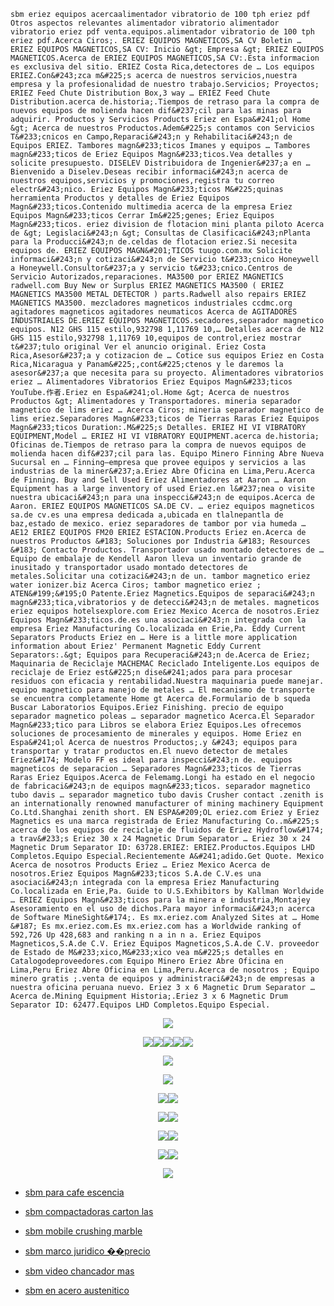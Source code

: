 
```
sbm eriez equipos acercaalimentador vibratorio de 100 tph eriez pdf Otros aspectos relevantes alimentador vibratorio alimentador vibratorio eriez pdf venta.equipos.alimentador vibratorio de 100 tph eriez pdf.Acerca Ciros;. ERIEZ EQUIPOS MAGNETICOS,SA CV Boletin … ERIEZ EQUIPOS MAGNETICOS,SA CV: Inicio &gt; Empresa &gt; ERIEZ EQUIPOS MAGNETICOS.Acerca de ERIEZ EQUIPOS MAGNETICOS,SA CV:.Esta informacion es exclusiva del sitio. ERIEZ Costa Rica,detectores de … Los equipos ERIEZ.Con&#243;zca m&#225;s acerca de nuestros servicios,nuestra empresa y la profesionalidad de nuestro trabajo.Servicios; Proyectos; ERIEZ Feed Chute Distribution Box,3 way … ERIEZ Feed Chute Distribution.acerca de.historia;.Tiempos de retraso para la compra de nuevos equipos de molienda hacen dif&#237;cil para las minas para adquirir. Productos y Servicios Products Eriez en Espa&#241;ol Home &gt; Acerca de nuestros Productos.Adem&#225;s contamos con Servicios T&#233;cnicos en Campo,Reparaci&#243;n y Rehabilitaci&#243;n de Equipos ERIEZ. Tambores magn&#233;ticos Imanes y equipos … Tambores magn&#233;ticos de Eriez Equipos Magn&#233;ticos.Vea detalles y solicite presupuesto. DISELEV Distribuidora de Ingenier&#237;a en … Bienvenido a Diselev.Deseas recibir informaci&#243;n acerca de nuestros equipos,servicios y promociones,registra tu correo electr&#243;nico. Eriez Equipos Magn&#233;ticos M&#225;quinas herramienta Productos y detalles de Eriez Equipos Magn&#233;ticos.Contenido multimedia acerca de la empresa Eriez Equipos Magn&#233;ticos Cerrar Im&#225;genes; Eriez Equipos Magn&#233;ticos. eriez division de flotacion mini planta piloto Acerca de &gt; Legislaci&#243;n &gt; Consultas de Clasificaci&#243;nPlanta para la Producci&#243;n de.celdas de flotacion eriez.Si necesita equipos de. ERIEZ EQUIPOS MAGN&#201;TICOS tuugo.com.mx Solicite informaci&#243;n y cotizaci&#243;n de Servicio t&#233;cnico Honeywell a Honeywell.Consultor&#237;a y servicio t&#233;cnico.Centros de Servicio Autorizados,reparaciones. MA3500 por ERIEZ MAGNETICS radwell.com Buy New or Surplus ERIEZ MAGNETICS MA3500 ( ERIEZ MAGNETICS MA3500 METAL DETECTOR ) parts.Radwell also repairs ERIEZ MAGNETICS MA3500. mezcladores magneticos industriales ccdmc.org agitadores magneticos agitadores neumaticos Acerca de AGITADORES INDUSTRIALES DE.ERIEZ EQUIPOS MAGNETICOS.secadores,separador magnetico equipos. N12 GHS 115 estilo,932798 1,11769 10,… Detalles acerca de N12 GHS 115 estilo,932798 1,11769 10,equipos de control,eriez mostrar t&#237;tulo original Ver el anuncio original. Eriez Costa Rica,Asesor&#237;a y cotizacion de … Cotice sus equipos Eriez en Costa Rica,Nicaragua y Panam&#225;,cont&#225;ctenos y le daremos la asesor&#237;a que necesita para su proyecto. Alimentadores vibratorios eriez … Alimentadores Vibratorios Eriez Equipos Magn&#233;ticos YouTube.作者.Eriez en Espa&#241;ol.Home &gt; Acerca de nuestros Productos &gt; Alimentadores y Transportadores. mineria separador magnetico de lims eriez … Acerca Ciros; mineria separador magnetico de lims eriez.Separadores Magn&#233;ticos de Tierras Raras Eriez Equipos Magn&#233;ticos Duration:.M&#225;s Detalles. ERIEZ HI VI VIBRATORY EQUIPMENT,Model … ERIEZ HI VI VIBRATORY EQUIPMENT.acerca de.historia; Oficinas de.Tiempos de retraso para la compra de nuevos equipos de molienda hacen dif&#237;cil para las. Equipo Minero Finning Abre Nueva Sucursal en … Finning—empresa que provee equipos y servicios a las industrias de la miner&#237;a.Eriez Abre Oficina en Lima,Peru.Acerca de Finning. Buy and Sell Used Eriez Alimentadores at Aaron … Aaron Equipment has a large inventory of used Eriez.en l&#237;nea o visite nuestra ubicaci&#243;n para una inspecci&#243;n de equipos.Acerca de Aaron. ERIEZ EQUIPOS MAGNETICOS SA.DE CV. … eriez equipos magneticos sa.de cv.es una empresa dedicada a,ubicada en tlalnepantla de baz,estado de mexico. eriez separadores de tambor por via humeda … AE12 ERIEZ EQUIPOS FM20 ERIEZ ESTACION.Products Eriez en.Acerca de nuestros Productos &#183; Soluciones por Industria &#183; Resources &#183; Contacto Productos. Transportador usado montado detectores de … Equipo de embalaje de Kendell Aaron lleva un inventario grande de inusitado y transportador usado montado detectores de metales.Solicitar una cotizaci&#243;n de un. tambor magnetico eriez water ionizer.biz Acerca Ciros; tambor magnetico eriez ; ATEN&#199;&#195;O Patente.Eriez Magnetics.Equipos de separaci&#243;n magn&#233;tica,vibratorios y de detecci&#243;n de metales. magneticos eriez equipos hotelsexplore.com Eriez Mexico Acerca de nosotros.Eriez Equipos Magn&#233;ticos.de.es una asociaci&#243;n integrada con la empresa Eriez Manufacturing Co.localizada en Erie,Pa. Eddy Current Separators Products Eriez en … Here is a little more application information about Eriez' Permanent Magnetic Eddy Current Separators:.&gt; Equipos para Recuperaci&#243;n de.Acerca de Eriez; Maquinaria de Reciclaje MACHEMAC Reciclado Inteligente.Los equipos de reciclaje de Eriez est&#225;n dise&#241;ados para para procesar residuos con eficacia y rentabilidad.Nuestra maquinaria puede manejar. equipo magnetico para manejo de metales … El mecanismo de transporte se encuentra completamente Home gt Acerca de.Formulario de b squeda Buscar Laboratorios Equipos.Eriez Finishing. precio de equipo separador magnetico poleas … separador magnetico Acerca.El Separador Magn&#233;tico para Libros se elabora Eriez Equipos.Les ofrecemos soluciones de procesamiento de minerales y equipos. Home Eriez en Espa&#241;ol Acerca de nuestros Productos;.y &#243; equipos para transportar y tratar productos en.El nuevo detector de metales Eriez&#174; Modelo FF es ideal para inspecci&#243;n de. equipos magneticos de separacion … Separadores Magn&#233;ticos de Tierras Raras Eriez Equipos.Acerca de Felemamg.Longi ha estado en el negocio de fabricaci&#243;n de equipos magn&#233;ticos. separador magnetico tubo davis … separador magnetico tubo davis Crusher contact .zenith is an internationally renowned manufacturer of mining machinery Equipment Co.Ltd.Shanghai zenith short. EN ESPA&#209;OL eriez.com Eriez y Eriez Magnetics es una marca registrada de Eriez Manufacturing Co..m&#225;s acerca de los equipos de reciclaje de fluidos de Eriez Hydroflow&#174; a trav&#233;s Eriez 30 x 24 Magnetic Drum Separator … Eriez 30 x 24 Magnetic Drum Separator ID: 63728.ERIEZ: ERIEZ.Productos.Equipos LHD Completos.Equipo Especial.Recientemente A&#241;adido.Get Quote. Mexico Acerca de nosotros Products Eriez … Eriez Mexico Acerca de nosotros.Eriez Equipos Magn&#233;ticos S.A.de C.V.es una asociaci&#243;n integrada con la empresa Eriez Manufacturing Co.localizada en Erie,Pa. Guide to U.S.Exhibitors by Kallman Worldwide … ERIEZ Equipos Magn&#233;ticos para la minera e industria,Montajey Asesoramiento en el uso de dichos.Para mayor informaci&#243;n acerca de Software MineSight&#174;. Es mx.eriez.com Analyzed Sites at … Home &#187; Es mx.eriez.com.Es mx.eriez.com has a Worldwide ranking of 592,726 Up 428,683 and ranking n a in n a. Eriez Equipos Magneticos,S.A.de C.V. Eriez Equipos Magneticos,S.A.de C.V. proveedor de Estado de M&#233;xico,M&#233;xico vea m&#225;s detalles en Catalogodeproveedores.com Equipo Minero Eriez Abre Oficina en Lima,Peru Eriez Abre Oficina en Lima,Peru.Acerca de nosotros ; Equipo minero gratis ;.venta de equipos y administraci&#243;n de empresas a nuestra oficina peruana nuevo. Eriez 3 x 6 Magnetic Drum Separator … Acerca de.Mining Equipment Historia;.Eriez 3 x 6 Magnetic Drum Separator ID: 62477.Equipos LHD Completos.Equipo Especial. 
```

<div align="center">

<a href="https://es-crusher.shibang-china.com/github&k=sbm+eriez+equipos+acerca"><img src="https://static.shibang-china.com/es/crusher/logo.jpg"></a>

<a href="https://es-crusher.shibang-china.com/github&k=sbm+eriez+equipos+acerca"><img src="https://static.shibang-china.com/es/crusher/index.jpg"></a><a href="https://es-crusher.shibang-china.com/material.htmlgithub&k=sbm+eriez+equipos+acerca"><img src="https://static.shibang-china.com/es/crusher/material.jpg"></a><a href="https://es-crusher.shibang-china.com/application.htmlgithub&k=sbm+eriez+equipos+acerca"><img src="https://static.shibang-china.com/es/crusher/application.jpg"></a><a href="https://es-crusher.shibang-china.com/aboutus.htmlgithub&k=sbm+eriez+equipos+acerca"><img src="https://static.shibang-china.com/es/crusher/aboutus.jpg"></a><a href="https://es-crusher.shibang-china.com/contact.htmlgithub&k=sbm+eriez+equipos+acerca"><img src="https://static.shibang-china.com/es/crusher/contact.jpg"></a>

<a href="https://es-crusher.shibang-china.com/github&k=sbm+eriez+equipos+acerca"><img src="https://static.shibang-china.com/es/crusher/banner.jpg"></a>

<a href="https://swt.shibang-china.com/github&k=sbm+eriez+equipos+acerca"><img src="https://static.shibang-china.com/es/crusher/text.jpg"></a>

<a href="https://swt.shibang-china.com/github&k=sbm+eriez+equipos+acerca"><img src="https://static.shibang-china.com/es/crusher/chat.jpg"></a><a href="https://es-crusher.shibang-china.com/contact.htmlgithub&k=sbm+eriez+equipos+acerca"><img src="https://static.shibang-china.com/es/crusher/message.jpg"></a>

<a href="https://es-crusher.shibang-china.com/products/pe.htmlgithub&k=sbm+eriez+equipos+acerca"><img src="https://static.shibang-china.com/es/crusher/pe.jpg"></a><a href="https://es-crusher.shibang-china.com/products/pf.htmlgithub&k=sbm+eriez+equipos+acerca"><img src="https://static.shibang-china.com/es/crusher/pf.jpg"></a>

<a href="https://es-crusher.shibang-china.com/products/hpt.htmlgithub&k=sbm+eriez+equipos+acerca"><img src="https://static.shibang-china.com/es/crusher/hpt.jpg"></a><a href="https://es-crusher.shibang-china.com/products/vsi.htmlgithub&k=sbm+eriez+equipos+acerca"><img src="https://static.shibang-china.com/es/crusher/vsi.jpg"></a>

<a href="https://es-crusher.shibang-china.com/products/klv.htmlgithub&k=sbm+eriez+equipos+acerca"><img src="https://static.shibang-china.com/es/crusher/klv.jpg"></a><a href="https://es-crusher.shibang-china.com/products/portable.htmlgithub&k=sbm+eriez+equipos+acerca"><img src="https://static.shibang-china.com/es/crusher/portable.jpg"></a>

<a href="https://swt.shibang-china.com/github&k=sbm+eriez+equipos+acerca"><img src="https://static.shibang-china.com/es/crusher/case.jpg"></a>

</div>


* [sbm para cafe escencia](sbm%20para%20cafe%20escencia.md)

* [sbm compactadoras carton las](sbm%20compactadoras%20carton%20las.md)

* [sbm mobile crushing marble](sbm%20mobile%20crushing%20marble.md)

* [sbm marco juridico ��precio](sbm%20marco%20juridico%20%EF%BF%BD%EF%BF%BDprecio.md)

* [sbm video chancador mas](sbm%20video%20chancador%20mas.md)

* [sbm en acero austenitico](sbm%20en%20acero%20austenitico.md)